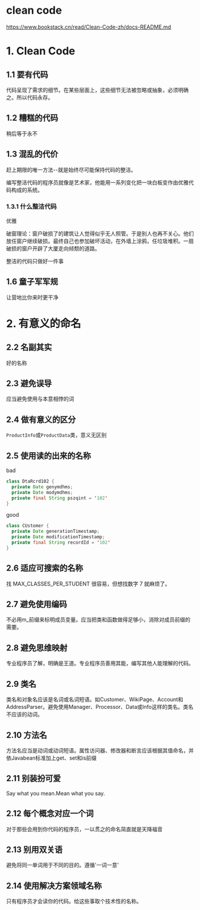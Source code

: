 # clean code
https://www.bookstack.cn/read/Clean-Code-zh/docs-README.md
# 1. Clean Code
## 1.1 要有代码
代码呈现了需求的细节。在某些层面上，这些细节无法被忽略或抽象，必须明确之。所以代码永存。
## 1.2 糟糕的代码
稍后等于永不
## 1.3 混乱的代价
赶上期限的唯一方法--就是始终尽可能保持代码的整洁。

编写整洁代码的程序员就像是艺术家，他能用一系列变化把一块白板变作由优雅代码构成的系统。

### 1.3.1 什么整洁代码
优雅

破窗理论：窗户破损了的建筑让人觉得似乎无人照管。于是别人也再不关心。他们放任窗户继续破损。最终自己也参加破坏活动，在外墙上涂鸦，任垃圾堆积。一扇破损的窗户开辟了大厦走向倾颓的道路。

整洁的代码只做好一件事

## 1.6 童子军军规
让营地比你来时更干净
# 2. 有意义的命名

## 2.2 名副其实
好的名称
## 2.3 避免误导
应当避免使用与本意相悖的词
## 2.4 做有意义的区分
`ProductInfo`或`ProductData`类，意义无区别
## 2.5 使用读的出来的名称
bad
```Java
class DtaRcrd102 {
  private Date genymdhms;
  private Date modymdhms;
  private final String pszqint = '102'
}
```
good
```Java
class CUstomer {
  private Date generationTimestamp;
  private Date modificationTimestamp;
  private final String recordId = '102'
}
```

## 2.6 适应可搜索的名称
找 MAX_CLASSES_PER_STUDENT 很容易，但想找数字 7 就麻烦了。
## 2.7 避免使用编码

不必用m_前缀来标明成员变量。应当把类和函数做得足够小，消除对成员前缀的需要。

## 2.8 避免思维映射

专业程序员了解，明确是王道。专业程序员善用其能，编写其他人能理解的代码。

## 2.9 类名
类名和对象名应该是名词或名词短语。如Customer、WikiPage、Account和AddressParser。避免使用Manager、Processor、Data或Info这样的类名。类名不应该的动词。

## 2.10 方法名
方法名应当是动词或动词短语。属性访问器、修改器和断言应该根据其值命名，并依Javabean标准加上get、set和is前缀

## 2.11 别装扮可爱
Say what you mean.Mean what you say.

## 2.12 每个概念对应一个词
对于那些会用到你代码的程序员，一以贯之的命名简直就是天降福音

## 2.13 别用双关语
避免将同一单词用于不同的目的。遵循'一词一意'

## 2.14 使用解决方案领域名称
只有程序员才会读你的代码。给这些事取个技术性的名称。